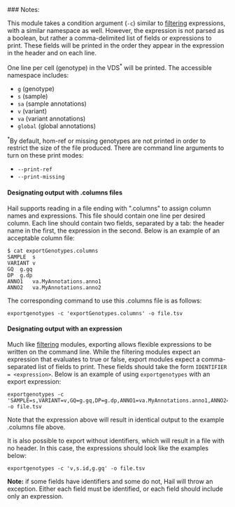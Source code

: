 <div class="cmdhead"></div>

<div class="description"></div>

<div class="synopsis"></div>

<div class="options"></div>

<div class="cmdsubsection">
### Notes:
 
This module takes a condition argument (`-c`) similar to [filtering](intro.html#Filtering) expressions, with a similar namespace as well.  However, the expression is not parsed as a boolean, but rather a comma-delimited list of fields or expressions to print.  These fields will be printed in the order they appear in the expression in the header and on each line.

One line per cell (genotype) in the VDS<sup>*</sup> will be printed.  The accessible namespace includes:

   - `g` (genotype)
   - `s` (sample)
   - `sa` (sample annotations)
   - `v` (variant)
   - `va` (variant annotations)
   - `global` (global annotations)
   
<sup>*</sup>By default, hom-ref or missing genotypes are not printed in order to restrict the size of the file produced.  There are command line arguments to turn on these print modes:
 
 - `--print-ref`
 - `--print-missing`
   
#### Designating output with .columns files

Hail supports reading in a file ending with ".columns" to assign column names and expressions.  This file should contain one line per desired column.  Each line should contain two fields, separated by a tab: the header name in the first, the expression in the second.  Below is an example of an acceptable column file:

```
$ cat exportGenotypes.columns
SAMPLE	s
VARIANT	v
GQ	g.gq
DP	g.dp
ANNO1	va.MyAnnotations.anno1
ANNO2	va.MyAnnotations.anno2
```
 
The corresponding command to use this .columns file is as follows:

```
exportgenotypes -c 'exportGenotypes.columns' -o file.tsv
```

#### Designating output with an expression

Much like [filtering](intro.html#Filtering) modules, exporting allows flexible expressions to be written on the command line.  While the filtering modules expect an expression that evaluates to true or false, export modules expect a comma-separated list of fields to print.  These fields should take the form `IDENTIFIER = <expression>`.  Below is an example of using `exportgenotypes` with an export expression:

```
exportgenotypes -c 'SAMPLE=s,VARIANT=v,GQ=g.gq,DP=g.dp,ANNO1=va.MyAnnotations.anno1,ANNO2=va.MyAnnotations.anno2' -o file.tsv
```

Note that the expression above will result in identical output to the example .columns file above.

It is also possible to export without identifiers, which will result in a file with no header.  In this case, the expressions should look like the examples below:

```
exportgenotypes -c 'v,s.id,g.gq' -o file.tsv
```

**Note:** if some fields have identifiers and some do not, Hail will throw an exception.  Either each field must be identified, or each field should include only an expression.


</div>